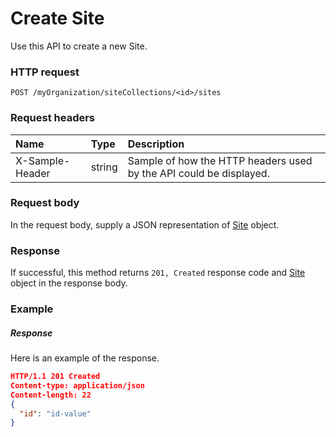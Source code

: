 # Create Site

Use this API to create a new Site.
### HTTP request
```http
POST /myOrganization/siteCollections/<id>/sites

```
### Request headers
| Name       | Type | Description|
|:---------------|:--------|:----------|
| X-Sample-Header  | string  | Sample of how the HTTP headers used by the API could be displayed.|

### Request body
In the request body, supply a JSON representation of [Site](../resources/site.md) object.


### Response
If successful, this method returns `201, Created` response code and [Site](../resources/site.md) object in the response body.

### Example
##### Response
Here is an example of the response.
```json
HTTP/1.1 201 Created
Content-type: application/json
Content-length: 22
{
  "id": "id-value"
}
```

<!-- uuid: 794ef0ef-bc56-4530-bea7-ca14558a5c53
2015-10-12 23:35:02 UTC -->